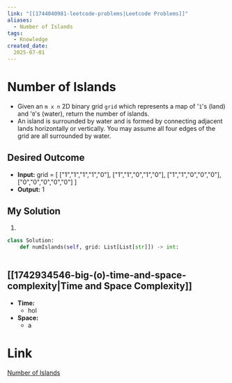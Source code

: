 ```yaml
---
link: "[[1744040981-leetcode-problems|Leetcode Problems]]"
aliases: 
  - Number of Islands
tags:
  - Knowledge
created_date:
  2025-07-01
---
```

# Number of Islands
- Given an `m x n` 2D binary grid `grid` which represents a map of '`1`'s (land) and '`0`'s (water), return the number of islands.
- An island is surrounded by water and is formed by connecting adjacent lands horizontally or vertically. You may assume all four edges of the grid are all surrounded by water.

## Desired Outcome
- **Input:** grid = [
  ["1","1","1","1","0"],
  ["1","1","0","1","0"],
  ["1","1","0","0","0"],
  ["0","0","0","0","0"]
]
- **Output:** 1

## My Solution
1. 

```python
class Solution:
    def numIslands(self, grid: List[List[str]]) -> int:
        

```

## [[1742934546-big-(o)-time-and-space-complexity|Time and Space Complexity]]

- **Time:**
	- hol
- **Space:**
	- a

# Link
[Number of Islands](https://leetcode.com/problems/number-of-islands/)
